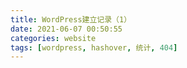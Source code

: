 ```yaml
---
title: WordPress建立记录（1）
date: 2021-06-07 00:50:55
categories: website
tags: [wordpress, hashover, 统计, 404]
---
```


